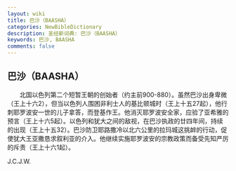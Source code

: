 ```yaml
---
layout: wiki
title: 巴沙（BAASHA）
categories: NewBibleDictionary
description: 圣经新词典: 巴沙（BAASHA）
keywords: 巴沙, BAASHA
comments: false
---
```


## 巴沙（BAASHA）

　　北国以色列第二个短暂王朝的创始者（约主前900-880）。虽然巴沙出身卑微（王上十六2），但当以色列人围困非利士人的基比顿城时（王上十五27起），他行刺耶罗波安一世的儿子拿答，而登基作王。他消灭耶罗波安全家，应验了亚希雅的预言（王上十六5起）。以色列和犹大之间的敌视，在巴沙执政的廿四年间，持续的出现（王上十五32）。巴沙防卫耶路撒冷以北六公里的拉玛城这挑衅的行动，促使犹大王亚撒恳求叙利亚的介入。他继续实施耶罗波安的宗教政策而备受先知严厉的斥责（王上十六1起）。

J.C.J.W.






